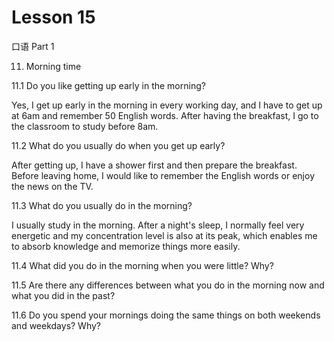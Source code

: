 # Lesson 15

口语 Part 1

11.  Morning time

11.1  Do you like getting up early in the morning?

Yes, I get up early in the morning in every working day, and I have to get up at 6am and remember 50 English words. After having the breakfast, I go to the classroom to study before 8am.

11.2 What do you usually do when you get up early?

After getting up, I have a shower first and then prepare the breakfast. Before leaving home, I would like to remember the English words or enjoy the news on the TV.

11.3 What do you usually do in the morning?

I usually study in the morning. After a night's sleep, I normally feel very energetic and my concentration level is also at its peak, which enables me to absorb knowledge and memorize things more easily.

11.4 What did you do in the morning when you were little? Why? 


11.5 Are there any differences between what you do in the morning now and what you did in the past?


11.6 Do you spend your mornings doing the same things on both weekends and weekdays? Why?